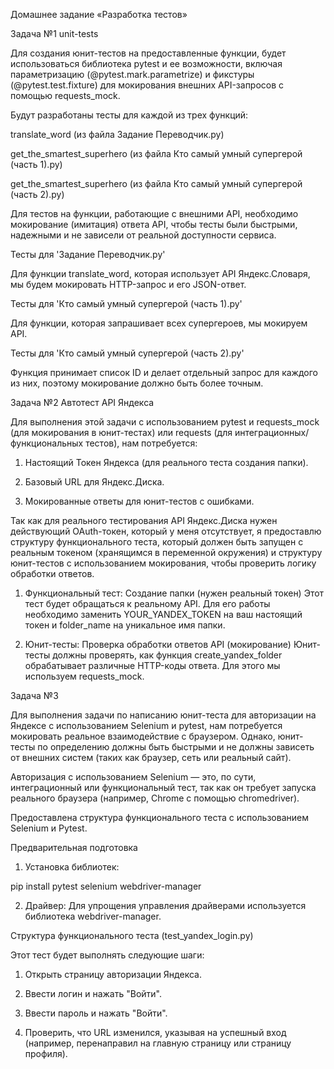 Домашнее задание «Разработка тестов»

Задача №1 unit-tests

Для создания юнит-тестов на предоставленные функции, будет использоваться библиотека pytest и ее возможности, включая параметризацию (@pytest.mark.parametrize) и фикстуры (@pytest.test.fixture) для мокирования внешних API-запросов с помощью requests_mock.

Будут разработаны тесты для каждой из трех функций:

translate_word (из файла Задание Переводчик.py)

get_the_smartest_superhero (из файла Кто самый умный супергерой (часть 1).py)

get_the_smartest_superhero (из файла Кто самый умный супергерой (часть 2).py)

Для тестов на функции, работающие с внешними API, необходимо мокирование (имитация) ответа API, чтобы тесты были быстрыми, надежными и не зависели от реальной доступности сервиса.


Тесты для 'Задание Переводчик.py'

Для функции translate_word, которая использует API Яндекс.Словаря, мы будем мокировать HTTP-запрос и его JSON-ответ.

Тесты для 'Кто самый умный супергерой (часть 1).py'

Для функции, которая запрашивает всех супергероев, мы мокируем API.

Тесты для 'Кто самый умный супергерой (часть 2).py'

Функция принимает список ID и делает отдельный запрос для каждого из них, поэтому мокирование должно быть более точным.



Задача №2 Автотест API Яндекса

Для выполнения этой задачи с использованием pytest и requests_mock (для мокирования в юнит-тестах) или requests (для интеграционных/функциональных тестов), нам потребуется:

1. Настоящий Токен Яндекса (для реального теста создания папки).

2. Базовый URL для Яндекс.Диска.

3. Мокированные ответы для юнит-тестов с ошибками.

Так как для реального тестирования API Яндекс.Диска нужен действующий OAuth-токен, который у меня отсутствует, я предоставлю структуру функционального теста, который должен быть запущен с реальным токеном (хранящимся в переменной окружения) и структуру юнит-тестов с использованием мокирования, чтобы проверить логику обработки ответов.

1. Функциональный тест: Создание папки (нужен реальный токен)
Этот тест будет обращаться к реальному API. Для его работы необходимо заменить YOUR_YANDEX_TOKEN на ваш настоящий токен и folder_name на уникальное имя папки.

2. Юнит-тесты: Проверка обработки ответов API (мокирование)
Юнит-тесты должны проверять, как функция create_yandex_folder обрабатывает различные HTTP-коды ответа. Для этого мы используем requests_mock.



Задача №3

Для выполнения задачи по написанию юнит-теста для авторизации на Яндексе с использованием Selenium и pytest, нам потребуется мокировать реальное взаимодействие с браузером. Однако, юнит-тесты по определению должны быть быстрыми и не должны зависеть от внешних систем (таких как браузер, сеть или реальный сайт).

Авторизация с использованием Selenium — это, по сути, интеграционный или функциональный тест, так как он требует запуска реального браузера (например, Chrome с помощью chromedriver).

Предоставлена структура функционального теста с использованием Selenium и Pytest.


Предварительная подготовка

1. Установка библиотек:

pip install pytest selenium webdriver-manager

2. Драйвер: Для упрощения управления драйверами используется библиотека webdriver-manager.


Структура функционального теста (test_yandex_login.py)

Этот тест будет выполнять следующие шаги:

1. Открыть страницу авторизации Яндекса.

2. Ввести логин и нажать "Войти".

3. Ввести пароль и нажать "Войти".

4. Проверить, что URL изменился, указывая на успешный вход (например, перенаправил на главную страницу или страницу профиля).

